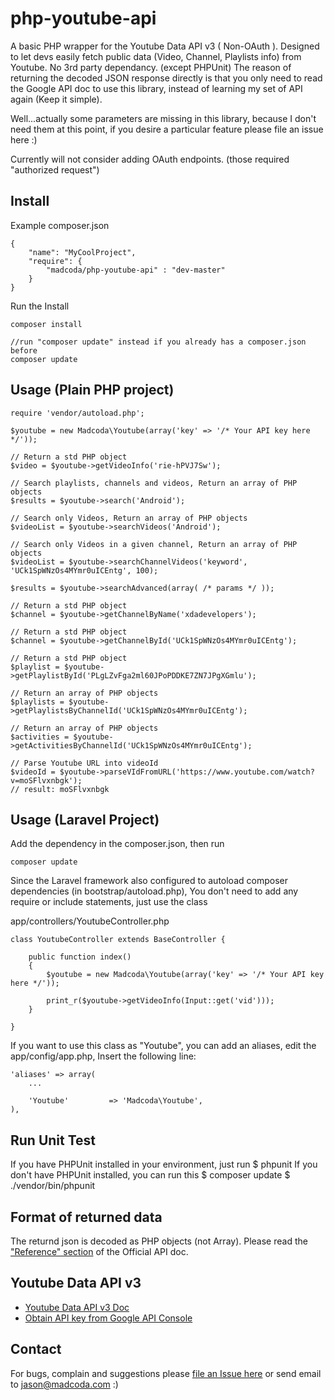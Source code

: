 php-youtube-api
===============

A basic PHP wrapper for the Youtube Data API v3 ( Non-OAuth ). Designed to let devs easily 
fetch public data (Video, Channel, Playlists info) from Youtube. No 3rd party dependancy. (except PHPUnit)
The reason of returning the decoded JSON response directly is that you only need to read the Google API doc 
to use this library, instead of learning my set of API again (Keep it simple).

Well...actually some parameters are missing in this library, because I don't need them at this point, if you desire a particular feature please file an issue here :)

Currently will not consider adding OAuth endpoints. (those required "authorized request")


## Install
Example composer.json

    {
	    "name": "MyCoolProject",
	    "require": {
	        "madcoda/php-youtube-api" : "dev-master"
	    }
    }

Run the Install

    composer install

    //run "composer update" instead if you already has a composer.json before
    composer update


## Usage (Plain PHP project)

	require 'vendor/autoload.php';

    $youtube = new Madcoda\Youtube(array('key' => '/* Your API key here */'));

    // Return a std PHP object 
    $video = $youtube->getVideoInfo('rie-hPVJ7Sw');

    // Search playlists, channels and videos, Return an array of PHP objects
    $results = $youtube->search('Android');

    // Search only Videos, Return an array of PHP objects
    $videoList = $youtube->searchVideos('Android');

    // Search only Videos in a given channel, Return an array of PHP objects
    $videoList = $youtube->searchChannelVideos('keyword', 'UCk1SpWNzOs4MYmr0uICEntg', 100);

    $results = $youtube->searchAdvanced(array( /* params */ ));

    // Return a std PHP object
    $channel = $youtube->getChannelByName('xdadevelopers');

    // Return a std PHP object
    $channel = $youtube->getChannelById('UCk1SpWNzOs4MYmr0uICEntg');

    // Return a std PHP object
    $playlist = $youtube->getPlaylistById('PLgLZvFga2ml60JPoPDDKE7ZN7JPgXGmlu');

    // Return an array of PHP objects
    $playlists = $youtube->getPlaylistsByChannelId('UCk1SpWNzOs4MYmr0uICEntg');

    // Return an array of PHP objects
    $activities = $youtube->getActivitiesByChannelId('UCk1SpWNzOs4MYmr0uICEntg');

    // Parse Youtube URL into videoId
    $videoId = $youtube->parseVIdFromURL('https://www.youtube.com/watch?v=moSFlvxnbgk');
    // result: moSFlvxnbgk


## Usage (Laravel Project)
Add the dependency in the composer.json, then run 

    composer update

Since the Laravel framework also configured to autoload composer dependencies (in bootstrap/autoload.php),
You don't need to add any require or include statements, just use the class

app/controllers/YoutubeController.php

    class YoutubeController extends BaseController {

        public function index()
        {
            $youtube = new Madcoda\Youtube(array('key' => '/* Your API key here */'));

            print_r($youtube->getVideoInfo(Input::get('vid')));
        }

    }

If you want to use this class as "Youtube", you can add an aliases, edit the app/config/app.php,
Insert the following line:

    'aliases' => array(
        ...

        'Youtube'         => 'Madcoda\Youtube',
    ),


## Run Unit Test
If you have PHPUnit installed in your environment, just run
    $ phpunit
If you don't have PHPUnit installed, you can run this
    $ composer update
    $ ./vendor/bin/phpunit


## Format of returned data
The returnd json is decoded as PHP objects (not Array).
Please read the ["Reference" section](https://developers.google.com/youtube/v3/docs/) of the Official API doc.


## Youtube Data API v3
- [Youtube Data API v3 Doc](https://developers.google.com/youtube/v3/)
- [Obtain API key from Google API Console](http://code.google.com/apis/console)

## Contact
For bugs, complain and suggestions please [file an Issue here](https://github.com/madcoda/php-youtube-api/issues) 
or send email to jason@madcoda.com :)